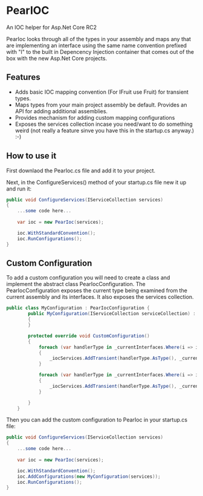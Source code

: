 # PearIOC
An IOC helper for Asp.Net Core RC2

PearIoc looks through all of the types in your assembly and maps any that are implementing an interface using the same name convention prefixed with "I" to the built in Depencency Injection container that comes out of the box with the new Asp.Net Core projects.
## Features
- Adds basic IOC mapping convention (For IFruit use Fruit) for transient types.
- Maps types from your main project assembly be default. Provides an API for adding additional assemblies.
- Provides mechanism for adding custom mapping configurations
- Exposes the services collection incase you need/want to do something weird (not really a feature sinve you have this in the startup.cs anyway.) :-)

## How to use it
First downlaod the PearIoc.cs file and add it to your project.

Next, in the ConfigureServices() method of your startup.cs file new it up and run it:


```c#
public void ConfigureServices(IServiceCollection services)
{
    ...some code here...
    
    var ioc = new PearIoc(services);

    ioc.WithStandardConvention();
    ioc.RunConfigurations();
}
```

## Custom Configuration
To add a custom configuration you will need to create a class and implement the abstract class PearIocConfiguration.
The PearIocConfiguration exposes the current type being examined from the current assembly and its interfaces. It also exposes the services collection.

```c#
public class MyConfiguration : PearIocConfiguration {
        public MyConfiguration(IServiceCollection serviceCollection) : base(serviceCollection)
        {
        }

        protected override void CustomConfiguration()
        {
            foreach (var handlerType in _currentInterfaces.Where(i => i.IsGenericType && i.GetGenericTypeDefinition() == typeof(IAsyncRequestHandler<,>)))
            {
                _iocServices.AddTransient(handlerType.AsType(), _currentType.AsType());
            }

            foreach (var handlerType in _currentInterfaces.Where(i => i.IsGenericType && i.GetGenericTypeDefinition() == typeof(INotificationHandler<>)))
            {
                _iocServices.AddTransient(handlerType.AsType(), _currentType.AsType());
            }

        }
    }
```

Then you can add the custom configuration to PearIoc in your startup.cs file:

```c#
public void ConfigureServices(IServiceCollection services)
{
    ...some code here...
    
    var ioc = new PearIoc(services);

    ioc.WithStandardConvention();
    ioc.AddConfigurations(new MyConfiguration(services));
    ioc.RunConfigurations();
}
```
